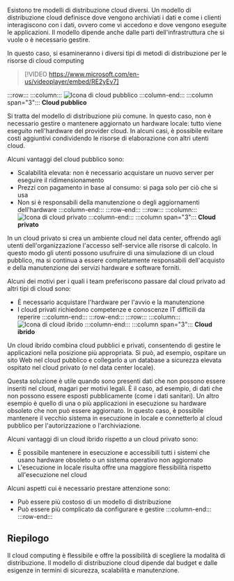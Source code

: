 Esistono tre modelli di distribuzione cloud diversi. Un modello di distribuzione cloud definisce dove vengono archiviati i dati e come i clienti interagiscono con i dati, ovvero come vi accedono e dove vengono eseguite le applicazioni. Il modello dipende anche dalle parti dell'infrastruttura che si vuole o è necessario gestire.

In questo caso, si esamineranno i diversi tipi di metodi di distribuzione per le risorse di cloud computing

<!-- TODO: Verify video -->
> [!VIDEO https://www.microsoft.com/en-us/videoplayer/embed/RE2yEv7]

:::row:::
    :::column:::
        ![Icona di cloud pubblico](../media/4-public-cloud.png)
    :::column-end:::
    :::column span="3"::: **Cloud pubblico**

Si tratta del modello di distribuzione più comune. In questo caso, non è necessario gestire o mantenere aggiornato un hardware locale: tutto viene eseguito nell'hardware del provider cloud. In alcuni casi, è possibile evitare costi aggiuntivi condividendo le risorse di elaborazione con altri utenti cloud.

Alcuni vantaggi del cloud pubblico sono:

- Scalabilità elevata: non è necessario acquistare un nuovo server per eseguire il ridimensionamento
- Prezzi con pagamento in base al consumo: si paga solo per ciò che si usa
- Non si è responsabili della manutenzione o degli aggiornamenti dell'hardware :::column-end:::
  :::row-end:::
:::row:::
   :::column:::
        ![Icona di cloud privato](../media/4-private-cloud.png)
    :::column-end:::
    :::column span="3"::: **Cloud privato**

In un cloud privato si crea un ambiente cloud nel data center, offrendo agli utenti dell'organizzazione l'accesso self-service alle risorse di calcolo. In questo modo gli utenti possono usufruire di una simulazione di un cloud pubblico, ma si continua a essere completamente responsabili dell'acquisto e della manutenzione dei servizi hardware e software forniti.

Alcuni dei motivi per i quali i team preferiscono passare dal cloud privato ad altri tipi di cloud sono:

- È necessario acquistare l'hardware per l'avvio e la manutenzione
- I cloud privati richiedono competenze e conoscenze IT difficili da reperire
:::column-end:::
:::row-end:::
 :::row:::
    :::column:::
        ![Icona di cloud ibrido](../media/4-hybrid-cloud.png)
    :::column-end:::
    :::column span="3"::: **Cloud ibrido**

Un cloud ibrido combina cloud pubblici e privati, consentendo di gestire le applicazioni nella posizione più appropriata. Si può, ad esempio, ospitare un sito Web nel cloud pubblico e collegarlo a un database a sicurezza elevata ospitato nel cloud privato (o nel data center locale).

Questa soluzione è utile quando sono presenti dati che non possono essere inseriti nel cloud, magari per motivi legali. È il caso, ad esempio, di dati che non possono essere esposti pubblicamente (come i dati sanitari). Un altro esempio è quello di una o più applicazioni in esecuzione su hardware obsoleto che non può essere aggiornato. In questo caso, è possibile mantenere il vecchio sistema in esecuzione in locale e connetterlo al cloud pubblico per l'autorizzazione o l'archiviazione.

Alcuni vantaggi di un cloud ibrido rispetto a un cloud privato sono:

- È possibile mantenere in esecuzione e accessibili tutti i sistemi che usano hardware obsoleto o un sistema operativo non aggiornato
- L'esecuzione in locale risulta offre una maggiore flessibilità rispetto all'esecuzione nel cloud

Alcuni aspetti cui è necessario prestare attenzione sono:

- Può essere più costoso di un modello di distribuzione
- Può essere più complicato da configurare e gestire :::column-end:::
  :::row-end:::

## <a name="summary"></a>Riepilogo

Il cloud computing è flessibile e offre la possibilità di scegliere la modalità di distribuzione. Il modello di distribuzione cloud dipende dal budget e dalle esigenze in termini di sicurezza, scalabilità e manutenzione.